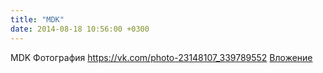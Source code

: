 ```yaml
---
title: "MDK"
date: 2014-08-18 10:56:00 +0300
---
```


MDK
Фотография
<a class="vk-attach" href="https://vk.com/photo-23148107_339789552">https://vk.com/photo-23148107_339789552</a>
<a class="vk-attach" href="https://vk.com/photo-23148107_339789552">Вложение</a>
